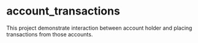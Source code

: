 # account_transactions
This  project demonstrate interaction between account holder and placing transactions from those accounts.
